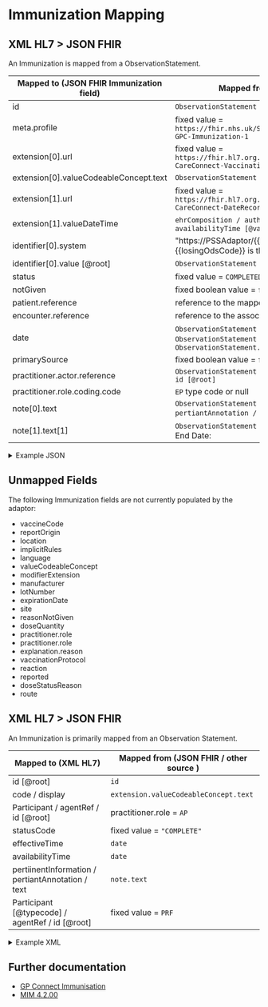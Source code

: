 # Immunization Mapping

## XML HL7 > JSON FHIR

An Immunization is mapped from a ObservationStatement.

| Mapped to (JSON FHIR Immunization field) | Mapped from (XML HL7 / other source)                                                                                                                 |
|------------------------------------------|------------------------------------------------------------------------------------------------------------------------------------------------------|
| id                                       | `ObservationStatement / id / [root]`                                                                                                                 |
| meta.profile                             | fixed value = `https://fhir.nhs.uk/STU3/StructureDefinition/CareConnect-GPC-Immunization-1`                                                          |
| extension\[0].url                        | fixed value = `https://fhir.hl7.org.uk/STU3/StructureDefinition/Extension-CareConnect-VaccinationProcedure-1`                                        |
| extension\[0].valueCodeableConcept.text  | `ObservationStatement / code / displayname`                                                                                                          |
| extension\[1].url                        | fixed value = `https://fhir.hl7.org.uk/STU3/StructureDefinition/Extension-CareConnect-DateRecorded-1`                                                |
| extension\[1].valueDateTime              | `ehrComposition / author / time [@value]` or `ehrComposition / availabilityTime [@value]`                                                            |
| identifier\[0].system                    | "https://PSSAdaptor/{{losingOdsCode}}" - where the {{losingOdsCode}} is the ODS code of the losing practice                                          |
| identifier\[0].value \[@root]            | `ObservationStatement / id`                                                                                                                          |
| status                                   | fixed value = `COMPLETED`                                                                                                                            |
| notGiven                                 | fixed boolean value = `false`                                                                                                                        |
| patient.reference                        | reference to the mapped [patient](../patient/README.md)                                                                                              |
| encounter.reference                      | reference to the associated [encounter](../encounters/README.md)                                                                                     |
| date                                     | `ObservationStatement / effectiveTime / center` or else `ObservationStatement / effectiveTime / low` or else `ObservationStatement.availabilityTime` |
| primarySource                            | fixed boolean value = `false`                                                                                                                        |
| practitioner.actor.reference             | `ObservationStatement / Participant / typeCode / agentRef / id [@root]`                                                                              |
| practitioner.role.coding.code            | `EP` type code or null                                                                                                                               |
| note\[0].text                            | `ObservationStatement / pertiinentInformation / pertiantAnnotation / text` - Built from multiple                                                     |
| note\[1].text\[1]                        | `ObservationStatement / effectiveTime / high` prepended with End Date:                                                                               |

<details>
    <summary>Example JSON</summary>

```JSON
{
     "resource": {
         "resourceType": "Immunization",
         "id": "immunization-id",
         "meta": {
             "profile": [
                 "https://fhir.nhs.uk/STU3/StructureDefinition/CareConnect-GPC-Immunization-1"
             ]
         },
         "extension": [
             {
                 "url": "https://fhir.hl7.org.uk/STU3/StructureDefinition/Extension-CareConnect-VaccinationProcedure-1", 
                 "valueCodeableConcept": {
                     "text": "Haemophilus influenzae type B and meningitis C vaccination"
                 }                 
             },
             {
                 "url": "https://fhir.hl7.org.uk/STU3/StructureDefinition/Extension-CareConnect-DateRecorded-1",
                 "valueDateTime": "2010-01-13T15:13:32+00:00.00"
             }
         ],
         "identifier": [
             {
                 "system": "https://PSSAdaptor/2167888433",
                 "value": "immunization-id"
             }
         ],
         "status": "completed",
         "notGiven": false,
         "patient": {
             "reference": "Patient/c2e046b3-6d29-423a-96af-d58640d65e7e"
         },
         "encounter": {
             "reference": "Encounter/2485BC20-90B4-11EC-B1E5-0800200C9A66"
         },
         "date": "2010-01-18T11:41:00+00:00",
         "primarySource": false,
         "practitioner": [
             {
               "role": {
                 "coding": [
                   {
                     "system": "http://hl7.org/fhir/stu3/valueset-immunization-role.html",
                     "code": "EP"
                   }
                 ]
               },
               "actor": {
                     "reference": "Practitioner/9C1610C2-5E48-4ED5-882B-5A4A172AFA35"
                 }
             }
         ],
         "note": [
             {
                 "text": "Primary Source: true Location: EMIS Test Practice Location Manufacturer:\n another company Batch: past2003 Expiration: 2003-01-17 Site: Right arm GMS : Not\nGMS\n"               
             },
             {
                 "text": "End Date: 2010-01-18T11:41:00+00:00"
             }
         ]
     }
 }
```
</details>

## Unmapped Fields

The following Immunization fields are not currently populated by the adaptor:

- vaccineCode
- reportOrigin
- location
- implicitRules
- language
- valueCodeableConcept
- modifierExtension
- manufacturer
- lotNumber
- expirationDate
- site
- reasonNotGiven
- doseQuantity
- practitioner.role
- practitioner.role
- explanation.reason
- vaccinationProtocol
- reaction
- reported
- doseStatusReason
- route


## XML HL7 > JSON FHIR

An Immunization is primarily mapped from an Observation Statement.

| Mapped to (XML HL7)                               | Mapped from (JSON FHIR / other source ) |
|---------------------------------------------------|-----------------------------------------|
| id [@root]                                        | `id`                                    |
| code / display                                    | `extension.valueCodeableConcept.text`   |
| Participant / agentRef / id [@root]               | practitioner.role = `AP`                |
| statusCode                                        | fixed value = `"COMPLETE"`              |
| effectiveTime                                     | `date`                                  |
| availabilityTime                                  | `date`                                  |
| pertiinentInformation / pertiantAnnotation / text | `note.text`                             |
| Participant [@typecode] / agentRef / id [@root]   | fixed value = `PRF`                     |


<details><summary>Example XML</summary>

```XML

<ObservationStatement classCode="OBS" moodCode="EVN">
    <id root="9B45E4E6-9522-4C7E-A0CC-9632CF84B0C2"/>
    <code code="65004017" codeSystem="2.16.840.1.113883.2.1.3.2.4.15" displayName="Measles-mumps-rubella vaccination"/>
    <statusCode code="COMPLETE"/>
    <effectiveTime>
        <center value="20100630055900"/>
    </effectiveTime>
    <availabilityTime value="20100630055900"/>
    <pertinentInformation typeCode="PERT">
        <sequenceNumber value="+1"/>
        <pertinentAnnotation classCode="OBS" moodCode="EVN">
            <text>Primary Source: true Location: EMIS Test Practice Location Manufacturer: Pete Batch: 123456 Expiration: 2011-06-21
                Site: Left arm GMS : GMS test text.
            </text>
        </pertinentAnnotation>
    </pertinentInformation>
    <Participant contextControlCode="OP" typeCode="PRF">
        <agentRef classCode="AGNT">
            <id root="63992CB8-1168-4DCC-8344-F5A9946BB6D1"/>
        </agentRef>
    </Participant>
</ObservationStatement>
```

</details>

## Further documentation

- [GP Connect Immunisation](https://developer.nhs.uk/apis/gpconnect-1-6-0/accessrecord_structured_development_immunization.html)
- [MIM 4.2.00](https://data.developer.nhs.uk/dms/mim/4.2.00/Index.htm)